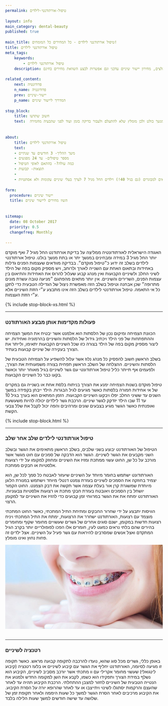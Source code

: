 ```yaml
---
permalink: טיפול-אורתודנטי-לילדים

layout: info
main_category: dental-beauty
published: true

main_title: טיפול אורתודנטי לילדים - כל המחירים כל המומחים!
title: טיפול אורתודנטי לילדים
meta_tags:
    keywords:
        - טיפול אורתודנטי לילדים
    description: טיפול אורתודנטי לילדים - קראו על הפעולות המקדימות אותן מבצע האורתודנט, איך מתבצע הטיפול בילדים שלב אחר שלב, רטנציה לשיניים, מומחים מומלצים, מחירון יישור שיניים עדכני וגם אפשרות לבצע השוואת מחירים בחינם.
    
related_content:
    next: פדודונטיה
    n_name: פדודונטיה
    prev: יישור-שיניים
    p_name: המדריך ליישור שיניים

stop_block: 
    title: חשוב שתדעו
    text:  האגודה הישראלית לאורתודונטיה ממליצה על בדיקת אורתודנט החל מגיל 7 ואף מוקדם יותר החל מגיל 3 במידה ומבחינים במנשך יתר או בתת מנשך בולט ולכן מומלץ שלא להתעלם ולעבור בדיקה בזמן ועוד לפני שהבעיה מחמירה.        


about:
    title: טיפול אורתודנטי לילדים
    text: 
    - משך ההליך- 3 חודשים עד שנתיים
    - מספר טיפולים- עד 24 מפגשים
    - כמה עולה?- בהתאם לאופי הטיפול
    - תוצאות- קבועות
    - 
    - ההליך מתאים למבוגרים (גם בגיל 40!) וילדים החל מגיל 7 לערך בעלי שיניים עקומות ולא אסתטיות.

form:
  procedure: יישור שיניים
  title: השוו מחירים ליישור שיניים

  
sitemap: 
  date: 08 October 2017
  priority: 0.5
  changefreq: Monthly

---
```

האגודה הישראלית לאורתודונטיה ממליצה על בדיקת אורתודנט החל מגיל 7 ואף מוקדם יותר החל מגיל 3 במידה ומבחינים במנשך יתר או בתת מנשך בולט. טיפול אורתודנטי לילדים בשלב זה ידוע כ״טיפול מוקדם״. בבדיקה מוודאים שעצמות הפנים גדלות באחידות ובתאום האחת עם השנייה לאורך ולרוחב, ויש מספיק מקום בפה של הילד לשיני החלב ולשיניים הקבועות ואין מנהג קבוע שעלול להרוס את האחידות והתיאום בין עצמות הפנים, השרירים והשיניים. אין יותר מתאים מהפתגם ״מניעה טובה עשרת מונים מתרופה״ שכן אבחנה וטיפול בשלב הזה מאפשרת ניצול של הגדילה הטבעית כדי לתקן כל אי התאמה. טיפול אורתודנטי לילדים בשלב הזה אינו מתבצע ע״י הזזת השיניים אלא ע״י הזזת העצמות.   

 {% include stop-block-xs.html %}  

- - - - - -

###  פעולות מקדימות אותן מבצע האורתודנט

הכוונת הצמיחה ומיקום נכון של הלסתות הוא אלמנט אשר יבטיח את המשך הצמיחה וההתפתחות של פני הילד ויכתיב גידול של הלסתות והשיניים בהרמוניה ואחידות. יש ליצור מספיק מקום בפה של הילד בצורה כזו שכל השיניים הקבועות יתאימו, ולייתר את הצורך בעקירה של שיניים קבועות בעתיד. 

בשלב הראשון חשוב להפסיק כל מנהג נלוז אשר עלול להשפיע על הצמיחה הטבעית של הלסתות והשיניים. ההצלחה של השלב הראשון תפחית בצורה משמעותית את הצורך, ולפעמים אף תייתר כליל טיפול אורתודונטי עם גשר לשיניים בגיל מאוחר יותר וכאשר בקעו כבר כל השיניים הקבועות. 

טיפול מוקדם בשנות הצמיחה ימנע את הצורך בניתוח בלסת אחת או בשנייה גם במקרים של אי אחידות חמורה בלסתות כאשר מגיעים לגיל הבגרות. הילד ייבחן בקפידה במשך השנים עד ששיני החלב יפלו ויבקעו השיניים הקבועות. הזמן המתאים הוא בערך בגיל 10 עד 11 שבו הילד יזדקק לגשר שיניים. הרכבת גשר לילדים יכולה להיות משעשעת ואופנתית כאשר הגשר מגיע בצבעים שונים ומרהיבים והפה יכול לקבל את שלל צבעי הקשת.

 {% include stop-block.html %}  

- - - - - -

###  טיפול אורתודנטי לילדים שלב אחר שלב

הטיפול של האורתודנט יבוצע בשני שלבים, בשלב הראשון מתאימים את הגשר ובשלב השני מקבעים את הגשר לשיניים. הגשר הוא הדבקה של סמכים עם חוט מגשר אשר מורכב על כל שן, החוט עשוי ממתכת ומזיז את השיניים ומחוזק למקומו על ידי רצועות אלסטיות או חבקים ממתכת. 

האורתודונט ישתמש בחומר מיוחד על השיניים שיעזור לאבטח כל סמך לכל שן, הוא יצמיד בחוזקה את הסמכים לשיניים בעזרת צמנט דנטלי מיוחד וישתמש במנורת הלוגן מיוחדת שמשגרת קרן אור בעלת עצמה אשר תקשה את דבק הצמנט. החוט הקמור יושחל בין הסמכים ויאובטח בעזרת חבקי מתכת או רצועות אלסטיות צבעוניות. האורתודנט ימתח את את הגשר במרווחי זמן קבועים כדי להזיז את השיניים עד למקומן הרצוי. 

הוויסות יתבצע על ידי שחרור החבקים ומתיחת התיל המתכתי, כאשר החוט המתכתי מוצמד עם רצועות, האורתודנט ישחרר את הרצועות, ימתח את התיל המתכתי ויניח רצועות חדשות במקומן, ישנם סוגים אחרים של גשרים שעשויים מחומר שקוף ומחומרים בהירים שהם בלתי נראים כמעט לעין, חומרים אלו הפכו לפופולריים יותר בקרב הגיל המתקדם ואצל אנשים שמסרבים להיראות עם גשר פעיל על השיניים. אצל ילדים זה פחות נחוץ ואינו מומלץ.


 ![{{ page.title }}](/images/articles/orthodontic-treatment.jpg)  

- - - - - -

###  רטנציה לשיניים

באופן כללי, גשרים מכל סוג שהוא, נועדו להרכבה לתקופה קבועה מראש. כאשר תקופה זו מגיעה לסיומה, האורתודנט יחליף את הגשר עם קיבוע לשיניים או בלעז רטנציה (קיבוע לינגואלי) שעשוי מחומר אקרילי עם וו מתכתי אשר יורכב מסביב לשיניים, הקיבוע הוא נשלף במידת הצורך ותפקידו הוא כשמו, לקבע את השן למקומה החדש ולמנוע את הנטייה הטבעית של השיניים לחזור למצבן ההתחלתי. הרכבת הקיבוע תהיה עד לאחר שהעצם והרקמות יסתגלו לשינוי ויתייצבו או עד לאחר שהרופא יורה על הסרת הקיבוע. את הקיבוע מרכיבים לאחר הסרת הגשר למשך כל שעות היממה ולאחר תקופת זמן של שלושה עד שישה חודשים למשך שעות הלילה בלבד.
